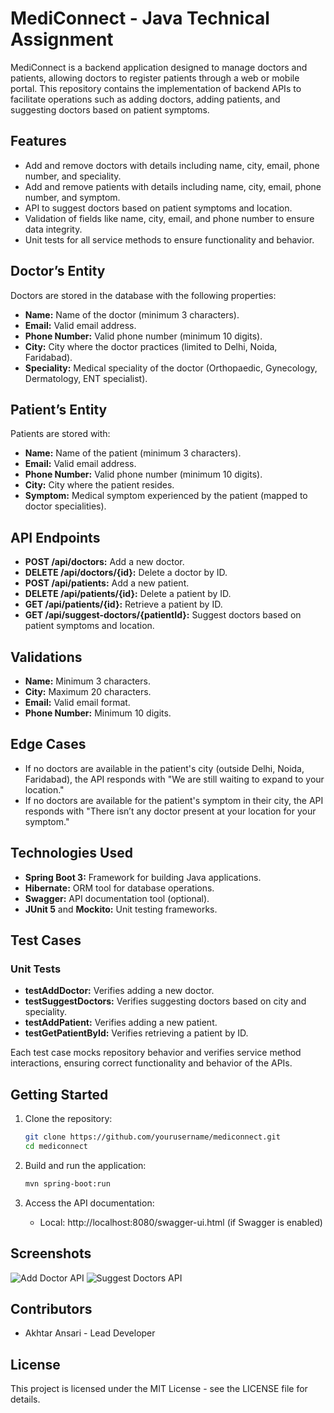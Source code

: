 
# MediConnect - Java Technical Assignment 

MediConnect is a backend application designed to manage doctors and patients, allowing doctors to register patients through a web or mobile portal. This repository contains the implementation of backend APIs to facilitate operations such as adding doctors, adding patients, and suggesting doctors based on patient symptoms.

## Features

- Add and remove doctors with details including name, city, email, phone number, and speciality.
- Add and remove patients with details including name, city, email, phone number, and symptom.
- API to suggest doctors based on patient symptoms and location.
- Validation of fields like name, city, email, and phone number to ensure data integrity.
- Unit tests for all service methods to ensure functionality and behavior.

## Doctor’s Entity

Doctors are stored in the database with the following properties:
- **Name:** Name of the doctor (minimum 3 characters).
- **Email:** Valid email address.
- **Phone Number:** Valid phone number (minimum 10 digits).
- **City:** City where the doctor practices (limited to Delhi, Noida, Faridabad).
- **Speciality:** Medical speciality of the doctor (Orthopaedic, Gynecology, Dermatology, ENT specialist).

## Patient’s Entity

Patients are stored with:
- **Name:** Name of the patient (minimum 3 characters).
- **Email:** Valid email address.
- **Phone Number:** Valid phone number (minimum 10 digits).
- **City:** City where the patient resides.
- **Symptom:** Medical symptom experienced by the patient (mapped to doctor specialities).

## API Endpoints

- **POST /api/doctors:** Add a new doctor.
- **DELETE /api/doctors/{id}:** Delete a doctor by ID.
- **POST /api/patients:** Add a new patient.
- **DELETE /api/patients/{id}:** Delete a patient by ID.
- **GET /api/patients/{id}:** Retrieve a patient by ID.
- **GET /api/suggest-doctors/{patientId}:** Suggest doctors based on patient symptoms and location.

## Validations

- **Name:** Minimum 3 characters.
- **City:** Maximum 20 characters.
- **Email:** Valid email format.
- **Phone Number:** Minimum 10 digits.

## Edge Cases

- If no doctors are available in the patient's city (outside Delhi, Noida, Faridabad), the API responds with "We are still waiting to expand to your location."
- If no doctors are available for the patient's symptom in their city, the API responds with "There isn’t any doctor present at your location for your symptom."

## Technologies Used

- **Spring Boot 3:** Framework for building Java applications.
- **Hibernate:** ORM tool for database operations.
- **Swagger:** API documentation tool (optional).
- **JUnit 5** and **Mockito:** Unit testing frameworks.

## Test Cases

### Unit Tests

- **testAddDoctor:** Verifies adding a new doctor.
- **testSuggestDoctors:** Verifies suggesting doctors based on city and speciality.
- **testAddPatient:** Verifies adding a new patient.
- **testGetPatientById:** Verifies retrieving a patient by ID.

Each test case mocks repository behavior and verifies service method interactions, ensuring correct functionality and behavior of the APIs.

## Getting Started

1. Clone the repository:
   ```bash
   git clone https://github.com/yourusername/mediconnect.git
   cd mediconnect
   ```

2. Build and run the application:
   ```bash
   mvn spring-boot:run
   ```

3. Access the API documentation:
   - Local: http://localhost:8080/swagger-ui.html (if Swagger is enabled)

## Screenshots

![Add Doctor API](docs/add-doctor-api.png)
![Suggest Doctors API](docs/suggest-doctors-api.png)

## Contributors

- Akhtar Ansari - Lead Developer

## License

This project is licensed under the MIT License - see the LICENSE file for details.
